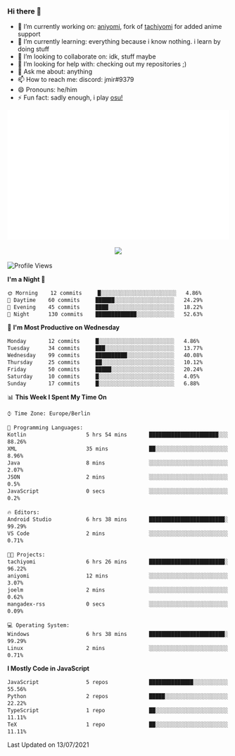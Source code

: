 ### Hi there 👋



<!--
**jmir1/jmir1** is a ✨ _special_ ✨ repository because its `README.md` (this file) appears on your GitHub profile.

Here are some ideas to get you started:
-->
- 🔭 I’m currently working on: [aniyomi](https://github.com/jmir1/aniyomi), fork of [tachiyomi](https://github.com/tachiyomiorg/tachiyomi) for added anime support
- 🌱 I’m currently learning: everything because i know nothing. i learn by doing stuff
- 👯 I’m looking to collaborate on: idk, stuff maybe
- 🤔 I’m looking for help with: checking out my repositories ;)
- 💬 Ask me about: anything
- 📫 How to reach me: discord: jmir#9379
- 😄 Pronouns: he/him
- ⚡ Fun fact: sadly enough, i play [osu!](https://osu.ppy.sh/users/18018426)  
<div>
	<p align="center">
		<a href="https://github.com/jmir1?tab=repositories" target="_blank" rel="noopener"><img src="https://github.com/jmir1/github-stats/blob/master/generated/overview.svg"></a>
	</p>
	<p align="center">
		<a href="https://github.com/search?o=desc&q=author%3Ajmir1&s=committer-date&type=Commits" target="_blank" rel="noopener"><img src="https://github-readme-streak-stats.herokuapp.com/?user=jmir1"></a>
	</p>
</div>

<!--START_SECTION:waka-->
![Profile Views](http://img.shields.io/badge/Profile%20Views-5-blue)

**I'm a Night 🦉** 

```text
🌞 Morning    12 commits     █░░░░░░░░░░░░░░░░░░░░░░░░   4.86% 
🌆 Daytime    60 commits     ██████░░░░░░░░░░░░░░░░░░░   24.29% 
🌃 Evening    45 commits     ████░░░░░░░░░░░░░░░░░░░░░   18.22% 
🌙 Night      130 commits    █████████████░░░░░░░░░░░░   52.63%

```
📅 **I'm Most Productive on Wednesday** 

```text
Monday       12 commits     █░░░░░░░░░░░░░░░░░░░░░░░░   4.86% 
Tuesday      34 commits     ███░░░░░░░░░░░░░░░░░░░░░░   13.77% 
Wednesday    99 commits     ██████████░░░░░░░░░░░░░░░   40.08% 
Thursday     25 commits     ██░░░░░░░░░░░░░░░░░░░░░░░   10.12% 
Friday       50 commits     █████░░░░░░░░░░░░░░░░░░░░   20.24% 
Saturday     10 commits     █░░░░░░░░░░░░░░░░░░░░░░░░   4.05% 
Sunday       17 commits     █░░░░░░░░░░░░░░░░░░░░░░░░   6.88%

```


📊 **This Week I Spent My Time On** 

```text
⌚︎ Time Zone: Europe/Berlin

💬 Programming Languages: 
Kotlin                   5 hrs 54 mins       ██████████████████████░░░   88.26% 
XML                      35 mins             ██░░░░░░░░░░░░░░░░░░░░░░░   8.96% 
Java                     8 mins              ░░░░░░░░░░░░░░░░░░░░░░░░░   2.07% 
JSON                     2 mins              ░░░░░░░░░░░░░░░░░░░░░░░░░   0.5% 
JavaScript               0 secs              ░░░░░░░░░░░░░░░░░░░░░░░░░   0.2%

🔥 Editors: 
Android Studio           6 hrs 38 mins       ████████████████████████░   99.29% 
VS Code                  2 mins              ░░░░░░░░░░░░░░░░░░░░░░░░░   0.71%

🐱‍💻 Projects: 
tachiyomi                6 hrs 26 mins       ████████████████████████░   96.22% 
aniyomi                  12 mins             ░░░░░░░░░░░░░░░░░░░░░░░░░   3.07% 
joelm                    2 mins              ░░░░░░░░░░░░░░░░░░░░░░░░░   0.62% 
mangadex-rss             0 secs              ░░░░░░░░░░░░░░░░░░░░░░░░░   0.09%

💻 Operating System: 
Windows                  6 hrs 38 mins       ████████████████████████░   99.29% 
Linux                    2 mins              ░░░░░░░░░░░░░░░░░░░░░░░░░   0.71%

```

**I Mostly Code in JavaScript** 

```text
JavaScript               5 repos             ██████████████░░░░░░░░░░░   55.56% 
Python                   2 repos             █████░░░░░░░░░░░░░░░░░░░░   22.22% 
TypeScript               1 repo              ██░░░░░░░░░░░░░░░░░░░░░░░   11.11% 
TeX                      1 repo              ██░░░░░░░░░░░░░░░░░░░░░░░   11.11%

```



 Last Updated on 13/07/2021
<!--END_SECTION:waka-->
